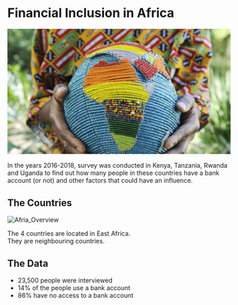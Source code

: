 # Financial Inclusion in Africa

![](/plots_and_pictures/africa_symbol_big.png)

In the years 2016-2018, survey was conducted in Kenya, Tanzania, Rwanda and Uganda to find out how many people in these countries have a bank account (or not) and other factors that could have an influence.


## The Countries


![Afria_Overview](/plots_and_pictures/FI_Sammlung.png) 


The 4 countries are located in East Africa. <br/> They are neighbouring countries.


## The Data

* 23,500 people were interviewed <br/>
* 14% of the people use a bank account
* 86% have no access to a bank account
